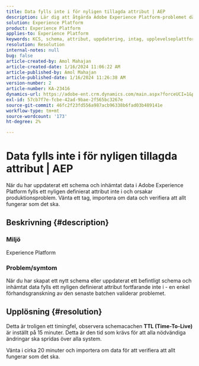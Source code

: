 ```yaml
---
title: Data fylls inte i för nyligen tillagda attribut | AEP
description: Lär dig att åtgärda Adobe Experience Platform-problemet där ett nydefinierat attribut inte fyller i. Vänta och importera om data.
solution: Experience Platform
product: Experience Platform
applies-to: Experience Platform
keywords: KCS, schema, attribut, uppdatering, intag, upplevelseplattform, AEP
resolution: Resolution
internal-notes: null
bug: false
article-created-by: Amol Mahajan
article-created-date: 1/16/2024 11:06:22 AM
article-published-by: Amol Mahajan
article-published-date: 1/16/2024 11:26:38 AM
version-number: 2
article-number: KA-23416
dynamics-url: https://adobe-ent.crm.dynamics.com/main.aspx?forceUCI=1&pagetype=entityrecord&etn=knowledgearticle&id=a1349644-5fb4-ee11-a569-6045bd006079
exl-id: 57cb7f7e-fcbe-42ad-9bae-2f565bc3267e
source-git-commit: 46fc2f23fd556a987acb96338b6fad03b489141e
workflow-type: tm+mt
source-wordcount: '173'
ht-degree: 2%

---
```


# Data fylls inte i för nyligen tillagda attribut | AEP


När du har uppdaterat ett schema och inhämtat data i Adobe Experience Platform fylls ett nyligen definierat attribut inte i och orsakar produktionsproblem. Vänta ett tag, importera om data och verifiera att allt fungerar som det ska.

## Beskrivning {#description}


### <b>Miljö</b>

Experience Platform



### <b>Problem/symtom</b>

När du har skapat ett nytt schema eller uppdaterat ett befintligt schema och inhämtat data fylls ett nyligen definierat attribut fortfarande inte i - en enkel förhandsgranskning av den senaste batchen validerar problemet.


## Upplösning {#resolution}


Detta är troligen ett timingfel, observera schemacachen <b>TTL (Time-To-Live)</b> är inställt på 15 minuter. Detta är den tid som krävs för att alla nödvändiga ändringar ska spridas över alla system.

Vänta i cirka 20 minuter och importera om data för att verifiera att allt fungerar som det ska.
